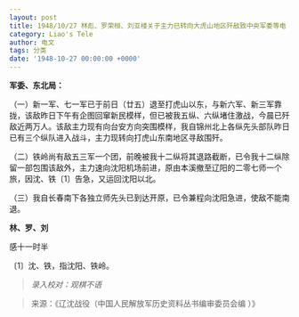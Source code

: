 ```yaml
---
layout: post
title: 1948/10/27 林彪、罗荣桓、刘亚楼关于主力已转向大虎山地区歼敌致中央军委等电
category: Liao's Tele
author: 电文
tags: 分类
date: '1948-10-27 00:00:00 +0000'
---
```

**军委、东北局：**

（一）新一军、七一军已于前日（廿五）退至打虎山以东，与新六军、新三军靠拢，该敌昨日下午有企图回窜新民模样，但已被我五纵、六纵堵住激战，今晨已歼敌近两万人。该敌主力现有向台安方向突围模样，我自锦州北上各纵先头部队昨日已有三个纵队进入战斗，主力现转向打虎山东南地区寻敌围歼。

（二）铁岭尚有敌五三军一个团，前晚被我十二纵将其退路截断，已令我十二纵除留一部包围该敌外，主力速向沈阳机场前进，原由本溪撤至辽阳的二零七师一个旅，因沈、铁〔1〕告急，又运回沈阳以北。

（三）我自长春南下各独立师先头已到达开原，已令兼程向沈阳急进，使敌不能南退。

**林、罗、刘**

感十一时半

〔1〕沈、铁，指沈阳、铁岭。



> *录入校对：观棋不语*

> 来源：《辽沈战役（中国人民解放军历史资料丛书编审委员会编 ）》
